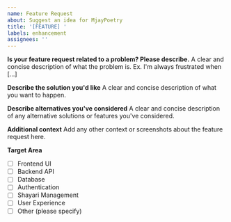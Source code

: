 ```yaml
---
name: Feature Request
about: Suggest an idea for MjayPoetry
title: '[FEATURE] '
labels: enhancement
assignees: ''
---
```


**Is your feature request related to a problem? Please describe.**
A clear and concise description of what the problem is. Ex. I'm always frustrated when [...]

**Describe the solution you'd like**
A clear and concise description of what you want to happen.

**Describe alternatives you've considered**
A clear and concise description of any alternative solutions or features you've considered.

**Additional context**
Add any other context or screenshots about the feature request here.

**Target Area**
- [ ] Frontend UI
- [ ] Backend API
- [ ] Database
- [ ] Authentication
- [ ] Shayari Management
- [ ] User Experience
- [ ] Other (please specify)
